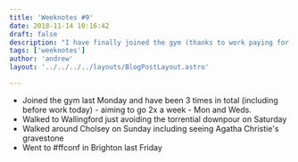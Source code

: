 ```yaml
---
title: 'Weeknotes #9'
date: 2018-11-14 10:16:42
draft: false
description: "I have finally joined the gym (thanks to work paying for it!) so have been thrice. Also: #ffconf"
tags: ['weeknotes']
author: 'andrew'
layout: '../../../../layouts/BlogPostLayout.astro'

---
```

*   Joined the gym last Monday and have been 3 times in total (including before work today) - aiming to go 2x a week - Mon and Weds.
*   Walked to Wallingford just avoiding the torrential downpour on Saturday
*   Walked around Cholsey on Sunday including seeing Agatha Christie's gravestone
*   Went to #ffconf in Brighton last Friday
